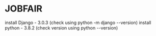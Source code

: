 # JOBFAIR
install Django - 3.0.3 (check using python -m django --version)
install python - 3.8.2 (check version using python --version)
